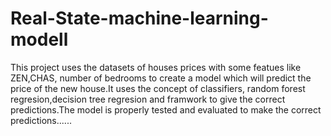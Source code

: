 # Real-State-machine-learning-modell
This project uses the datasets of houses prices with some featues like ZEN,CHAS, number of bedrooms to create a model which will predict the price of the new house.It uses the concept of classifiers, random forest regresion,decision tree regresion and framwork to give the correct predictions.The model is properly tested and evaluated to make the correct predictions......
